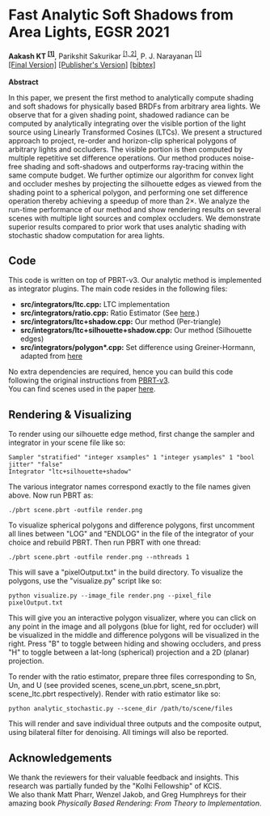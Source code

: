 Fast Analytic Soft Shadows from Area Lights, EGSR 2021
===============
<b>Aakash KT <sup><a href="http://cvit.iiit.ac.in/">[1]</a></sup></b>, Parikshit Sakurikar <sup><a href="https://dreamvu.com/">[1, 2]</a></sup>, P. J. Narayanan <sup><a href="http://cvit.iiit.ac.in/">[1]</a></sup>
<br>
<span>
    <a target="_blank" href="https://drive.google.com/file/d/1Ssgnxu-yjYeDAasBKEuaM6i9q6KcK5g1/view">[Final Version]</a>
    <a target="_blank" href="#">[Publisher's Version]</a>
    <a target="_blank" href="#">[bibtex]</a>
</span>
<br><br>
<b>Abstract</b>
<p>
In this paper, we present the first method to analytically compute shading and soft shadows for physically based BRDFs from
arbitrary area lights. We observe that for a given shading point, shadowed radiance can be computed by analytically integrating over the visible portion of the light source using Linearly Transformed Cosines (LTCs). We present a structured approach to project, re-order and horizon-clip spherical polygons of arbitrary lights and occluders. The visible portion is then computed by multiple repetitive set difference operations. Our method produces noise-free shading and soft-shadows and outperforms ray-tracing within the same compute budget. We further optimize our algorithm for convex light and occluder meshes by projecting the silhouette edges as viewed from the shading point to a spherical polygon, and performing one set difference operation thereby achieving a speedup of more than 2×. We analyze the run-time performance of our method and show rendering results on several scenes with multiple light sources and complex occluders. We demonstrate superior results compared to prior work that uses analytic shading with stochastic shadow computation for area lights.
</p>

Code
---------
This code is written on top of PBRT-v3. Our analytic method is implemented as integrator plugins. The main code resides in the following files:<br>
<ul>
<li><b>src/integrators/ltc.cpp:</b> LTC implementation</li>
<li><b>src/integrators/ratio.cpp:</b> Ratio Estimator (See <a href="https://research.nvidia.com/publication/2018-05_Combining-Analytic-Direct">here</a>.)</li>
<li><b>src/integrators/ltc+shadow.cpp:</b> Our method (Per-triangle)</li>
<li><b>src/integrators/ltc+silhouette+shadow.cpp:</b> Our method (Silhouette edges)</li>
<li><b>src/integrators/polygon*.cpp:</b> Set difference using Greiner-Hormann, adapted from <a href="https://github.com/Lecanyu/PolygonClipping">here</a></li>
</ul>

No extra dependencies are required, hence you can build this code following the original instructions from <a href="https://github.com/mmp/pbrt-v3">PBRT-v3</a>.
<br>
You can find scenes used in the paper <a href="https://iiitaphyd-my.sharepoint.com/:f:/g/personal/aakash_kt_research_iiit_ac_in/Emm-eVr3AodEpjMEr8XPMCIBdxOVABKX2JdhbWDpRwpGRA?e=zlxVTd">here</a>.

Rendering & Visualizing
---
To render using our silhouette edge method, first change the sampler and integrator in your scene file like so:
```
Sampler "stratified" "integer xsamples" 1 "integer ysamples" 1 "bool jitter" "false"
Integrator "ltc+silhouette+shadow"
```
The various integrator names correspond exactly to the file names given above. Now run PBRT as:
```
./pbrt scene.pbrt -outfile render.png
```

To visualize spherical polygons and difference polygons, first uncomment all lines between "LOG" and "ENDLOG" in the file of the integrator of your choice and rebuild PBRT. Then run PBRT with one thread:
```
./pbrt scene.pbrt -outfile render.png --nthreads 1
```
This will save a "pixelOutput.txt" in the build directory. To visualize the polygons, use the "visualize.py" script like so:
```
python visualize.py --image_file render.png --pixel_file pixelOutput.txt
```
This will give you an interactive polygon visualizer, where you can click on any point in the image and all polygons (blue for light, red for occluder) will be visualized in the middle and difference polygons will be visualized in the right. Press "B" to toggle between hiding and showing occluders, and press "H" to toggle between a lat-long (spherical) projection and a 2D (planar) projection.

To render with the ratio estimator, prepare three files corresponding to Sn, Un, and U (see provided scenes, scene_un.pbrt, scene_sn.pbrt, scene_ltc.pbrt respectively). Render with ratio estimator like so:
```
python analytic_stochastic.py --scene_dir /path/to/scene/files
```
This will render and save individual three outputs and the composite output, using bilateral filter for denoising. All timings will also be reported.

Acknowledgements
------------
We thank the reviewers for their valuable feedback and insights. This research was partially funded by the "Kolhi Fellowship" of KCIS. <br>
We also thank Matt Pharr, Wenzel Jakob, and Greg Humphreys for their amazing book <i>Physically Based Rendering: From Theory to Implementation</i>.


